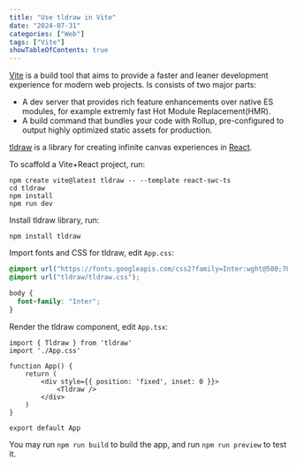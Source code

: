 ```yaml
---
title: "Use tldraw in Vite"
date: "2024-07-31"
categories: ["Web"]
tags: ["Vite"]
showTableOfContents: true
---
```


[Vite](https://vitejs.dev/) is a build tool that aims to provide a faster and leaner development experience for modern web projects. Is consists of two major parts:
- A dev server that provides rich feature enhancements over native ES modules, for example extremly fast Hot Module Replacement(HMR).
- A build command that bundles your code with Rollup, pre-configured to output highly optimized static assets for production.

[tldraw](https://tldraw.com/) is a library for creating infinite canvas experiences in [React](https://react.dev/).

To scaffold a Vite+React project, run:
```shell
npm create vite@latest tldraw -- --template react-swc-ts
cd tldraw
npm install
npm run dev
```

Install tldraw library, run:
```shell
npm install tldraw
```

Import fonts and CSS for tldraw, edit `App.css`:
```css
@import url("https://fonts.googleapis.com/css2?family=Inter:wght@500;700&display=swap");
@import url("tldraw/tldraw.css");

body {
  font-family: "Inter";
}
```

Render the tldraw component, edit `App.tsx`:
```tsx
import { Tldraw } from 'tldraw'
import './App.css'

function App() {
    return (
        <div style={{ position: 'fixed', inset: 0 }}>
            <Tldraw />
        </div>
    )
}

export default App
```

You may run `npm run build` to build the app, and run `npm run preview` to test it.
